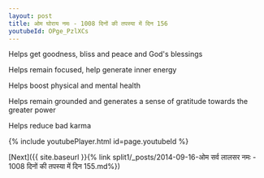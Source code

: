 ```yaml
---
layout: post
title: ओम घोराय नमः - 1008 दिनों की तपस्या में दिन 156
youtubeId: OPge_PzlXCs
---
```

 
 
Helps get goodness, bliss and peace and God's blessings
 
Helps remain focused, help generate inner energy 
 
Helps boost physical and mental health 
 
Helps remain grounded and generates a sense of gratitude towards the greater power 
 
Helps reduce bad karma
 
 
 
 


{% include youtubePlayer.html id=page.youtubeId %}
 
[Next]({{ site.baseurl }}{% link  split1/_posts/2014-09-16-ओम सर्व लालसर नमः - 1008 दिनों की तपस्या में दिन 155.md%})
 
